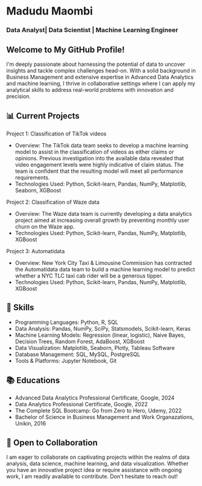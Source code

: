 # Madudu Maombi
### Data Analyst| Data Scientist | Machine Learning Engineer
## Welcome to My GitHub Profile!
I'm deeply passionate about harnessing the potential of data to uncover insights and tackle complex challenges head-on. With a solid background in Business Management and extensive expertise in Advanced Data Analytics and machine learning, I thrive in collaborative settings where I can apply my analytical skills to address real-world problems with innovation and precision.

## 📊 Current Projects
Project 1: Classification of TikTok videos
- Overview: The TikTok data team seeks to develop a machine learning model to assist in the classification of videos as either claims or opinions. Previous investigation into the available data revealed that video engagement levels were highly indicative of claim status. The team is confident that the resulting model will meet all performance requirements.
- Technologies Used: Python, Scikit-learn, Pandas, NumPy, Matplotlib, Seaborn, XGBoost
  
Project 2: Classification of Waze data
- Overview: The Waze data team is currently developing a data analytics project aimed at increasing overall growth by preventing monthly user churn on the Waze app. 
- Technologies Used: Python, Scikit-learn, Pandas, NumPy, Matplotlib, XGBoost

Project 3: Automatidata
- Overview: New York City Taxi & Limousine Commission has contracted the Automatidata data team to build a machine learning model to predict whether a NYC TLC taxi cab rider will be a generous tipper.  
- Technologies Used: Python, Scikit-learn, Pandas, NumPy, Matplotlib, XGBoost
  
## 🌱 Skills
- Programming Languages: Python, R, SQL
- Data Analysis: Pandas, NumPy, SciPy, Statsmodels, Scikit-learn, Keras
- Machine Learning Models: Regression (linear, logistic), Naive Bayes, Decision Trees, Random Forest, AdaBoost, XGBoost
- Data Visualization: Matplotlib, Seaborn, Plotly, Tableau Software
- Database Management: SQL, MySQL, PostgreSQL
- Tools & Platforms: Jupyter Notebook, Git

## 📚 Educations
- Advanced Data Analytics Professional Certificate, Google, 2024
- Data Analytics Professional Certificate, Google, 2022
- The Complete SQL Bootcamp: Go from Zero to Hero, Udemy, 2022
- Bachelor of Science in Business Management and Work Organazations, Unikin, 2016

## 🤝 Open to Collaboration
I am eager to collaborate on captivating projects within the realms of data analysis, data science, machine learning, and data visualization. Whether you have an innovative project idea or require assistance with ongoing work, I am readily available to contribute. Don't hesitate to reach out!

